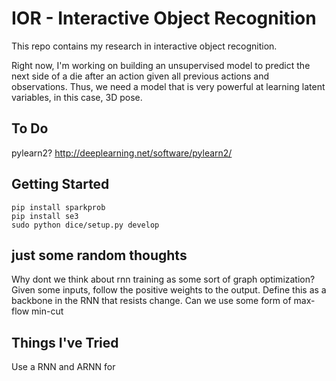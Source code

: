 # IOR - Interactive Object Recognition

This repo contains my research in interactive object recognition.

Right now, I'm working on building an unsupervised model to predict the next side
of a die after an action given all previous actions and observations. Thus, we need
a model that is very powerful at learning latent variables, in this case, 3D pose.

## To Do

pylearn2?
http://deeplearning.net/software/pylearn2/


## Getting Started

    pip install sparkprob
    pip install se3
    sudo python dice/setup.py develop


## just some random thoughts

Why dont we think about rnn training as some sort of graph optimization?
Given some inputs, follow the positive weights to the output. 
Define this as a backbone in the RNN that resists change.
Can we use some form of max-flow min-cut

## Things I've Tried

Use a RNN and ARNN for 